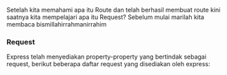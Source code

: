 Setelah kita memahami apa itu Route dan telah berhasil membuat route kini saatnya kita mempelajari apa itu Request? Sebelum mulai marilah kita membaca bismillahirrahmanirrahim

### Request

Express telah menyediakan property-property yang bertindak sebagai request, berikut beberapa daftar request yang disediakan oleh express:
